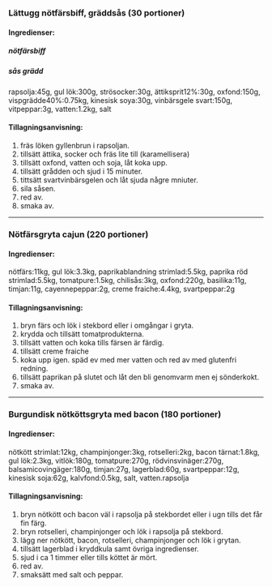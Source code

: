 ### Lättugg nötfärsbiff, gräddsås (30 portioner)
#### Ingredienser:
##### nötfärsbiff
##### sås grädd
rapsolja:45g, gul lök:300g, strösocker:30g, ättiksprit12%:30g, oxfond:150g, vispgrädde40%:0.75kg, kinesisk soya:30g, vinbärsgele svart:150g, vitpeppar:3g, vatten:1.2kg, salt
#### Tillagningsanvisning:
1. fräs löken gyllenbrun i rapsoljan.
2. tillsätt ättika, socker och fräs lite till (karamellisera)
3. tillsätt oxfond, vatten och soja, låt koka upp.
4. tillsätt grådden och sjud i 15 minuter.
5. tittsätt svartvinbärsgelen och låt sjuda någre mniuter.
6. sila såsen.
7. red av.
8. smaka av.


--------
### Nötfärsgryta cajun (220 portioner)
#### Ingredienser:
nötfärs:11kg, gul lök:3.3kg, paprikablandning strimlad:5.5kg, paprika röd strimlad:5.5kg, tomatpure:1.5kg, chilisås:3kg, oxfond:220g, basilika:11g, timjan:11g, cayennepeppar:2g, creme fraiche:4.4kg, svartpeppar:2g

#### Tillagningsanvisning:
1. bryn färs och lök i stekbord eller i omgångar i gryta.
2. krydda och tillsätt tomatprodukterna.
3. tillsätt vatten och koka tills färsen är färdig.
4. tillsätt creme fraiche
5. koka upp igen. späd ev med mer vatten och red av med glutenfri redning.
6. tillsätt paprikan på slutet och låt den bli genomvarm men ej sönderkokt.
7. smaka av.


--------
### Burgundisk nötköttsgryta med bacon (180 portioner)
#### Ingredienser:
nötkött strimlat:12kg, champinjonger:3kg, rotselleri:2kg, bacon tärnat:1.8kg, gul lök:2.3kg, vitlök:180g, tomatpure:270g, rödvinsvinäger:270g, balsamicovingäger:180g, timjan:27g, lagerblad:60g, svartpeppar:12g, kinesisk soja:62g, kalvfond:0.5kg, salt, vatten.rapsolja

#### Tillagningsanvisning:
1. bryn nötkött och bacon väl i rapsolja på stekbordet eller i ugn tills det får fin färg.
2. bryn rotselleri, champinjonger och lök i rapsolja på stekbord.
3. lägg ner nötkött, bacon, rotselleri, champinjonger och lök i grytan.
4. tillsätt lagerblad i kryddkula samt övriga ingredienser.
5. sjud i ca 1 timmer eller tills köttet är mört.
6. red av.
7. smaksätt med salt och peppar.
